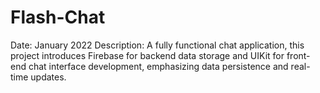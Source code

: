 # Flash-Chat
Date: January 2022
Description:
A fully functional chat application, this project introduces Firebase for backend data storage and UIKit for front-end chat interface development, emphasizing data persistence and real-time updates.
